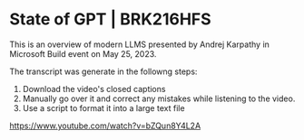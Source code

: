 # State of GPT | BRK216HFS
This is an overview of modern LLMS presented by Andrej Karpathy in Microsoft Build event on May 25, 2023.

The transcript was generate in the followng steps:

1. Download the video's closed captions
2. Manually go over it and correct any mistakes while listening to the video.
3. Use a script to format it into a large text file

https://www.youtube.com/watch?v=bZQun8Y4L2A



